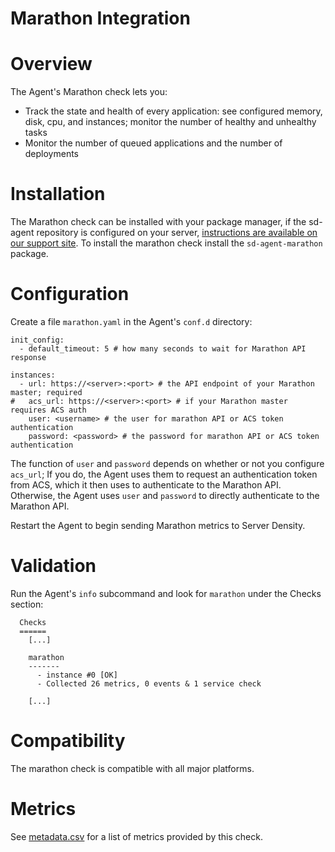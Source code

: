 # Marathon Integration

# Overview

The Agent's Marathon check lets you:

* Track the state and health of every application: see configured memory, disk, cpu, and instances; monitor the number of healthy and unhealthy tasks
* Monitor the number of queued applications and the number of deployments

# Installation

The Marathon check can be installed with your package manager, if the sd-agent repository is configured on your server, [instructions are available on our support site](https://support.serverdensity.com/hc/en-us/search?query=marathon). To install the marathon check install the `sd-agent-marathon` package.

# Configuration

Create a file `marathon.yaml` in the Agent's `conf.d` directory:

```
init_config:
  - default_timeout: 5 # how many seconds to wait for Marathon API response

instances:
  - url: https://<server>:<port> # the API endpoint of your Marathon master; required
#   acs_url: https://<server>:<port> # if your Marathon master requires ACS auth
    user: <username> # the user for marathon API or ACS token authentication
    password: <password> # the password for marathon API or ACS token authentication
```

The function of `user` and `password` depends on whether or not you configure `acs_url`; If you do, the Agent uses them to request an authentication token from ACS, which it then uses to authenticate to the Marathon API. Otherwise, the Agent uses `user` and `password` to directly authenticate to the Marathon API.

Restart the Agent to begin sending Marathon metrics to Server Density.

# Validation

Run the Agent's `info` subcommand and look for `marathon` under the Checks section:

```
  Checks
  ======
    [...]

    marathon
    -------
      - instance #0 [OK]
      - Collected 26 metrics, 0 events & 1 service check

    [...]
```

# Compatibility

The marathon check is compatible with all major platforms.

# Metrics

See [metadata.csv](metadata.csv) for a list of metrics provided by this check.

